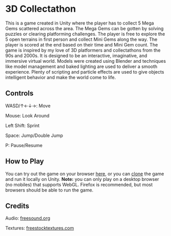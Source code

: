 # 3D Collectathon

This is a game created in Unity where the player has to collect 5 Mega Gems scattered across the area. The Mega Gems can be gotten by solving puzzles or clearing platforming challenges. The player is free to explore the 5 open terrains in first person and collect Mini Gems along the way. The player is scored at the end based on their time and Mini Gem count. The game is inspired by my love of 3D platformers and collectathons from the 90s and 2000s. It is designed to be an interactive, imaginative, and immersive virtual world. Models were created using Blender and techniques like model management and baked lighting are used to deliver a smooth experience. Plenty of scripting and particle effects are used to give objects intelligent behavior and make the world come to life.

## Controls

WASD/↑←↓→: Move

Mouse: Look Around

Left Shift: Sprint

Space: Jump/Double Jump

P: Pause/Resume

## How to Play

You can try out the game on your browser [here](https://abhiek187.github.io/3d-collectathon/WebGL), or you can [clone](https://github.com/Abhiek187/3d-collectathon.git) the game and run it locally on Unity. **Note:** you can only play on a desktop browser (no mobiles) that supports WebGL. Firefox is recommended, but most browsers should be able to run the game.

## Credits

Audio: [freesound.org](https://freesound.org/)

Textures: [freestocktextures.com](https://freestocktextures.com/)
